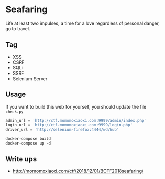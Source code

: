 # Seafaring

Life at least two impulses, a time for a love regardless of personal danger, go to travel.

## Tag

- XSS
- CSRF
- SQLi
- SSRF
- Selenium Server

## Usage

If you want to build this web for yourself, you should  update the file `check.py`

```python
admin_url = 'http://ctf.momomoxiaoxi.com:9999/admin/index.php'
login_url = 'http://ctf.momomoxiaoxi.com:9999/login.php'
driver_url = 'http://selenium-firefox:4444/wd/hub'
```

```
docker-compose build
docker-compose up -d
```

## Write ups

- http://momomoxiaoxi.com/ctf/2018/12/01/BCTF2018seafaring/